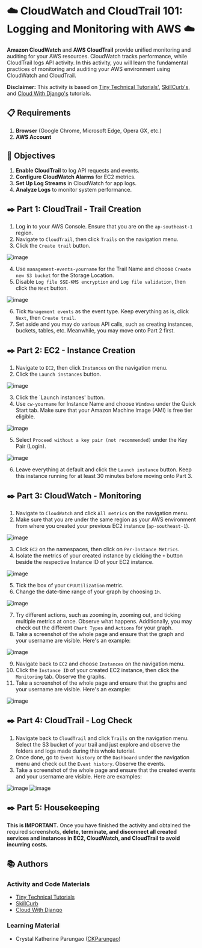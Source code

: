 # ☁️ CloudWatch and CloudTrail 101: Logging and Monitoring with AWS ☁️

**Amazon CloudWatch** and **AWS CloudTrail** provide unified monitoring and auditing for your AWS resources. CloudWatch tracks performance, while CloudTrail logs API activity. In this activity, you will learn the fundamental practices of monitoring and auditing your AWS environment using CloudWatch and CloudTrail.

**Disclaimer:** This activity is based on [Tiny Technical Tutorials'](https://www.youtube.com/watch?v=Yxl7e88cTAQ&ab_channel=TinyTechnicalTutorials), [SkillCurb's](https://www.youtube.com/watch?v=aYhlY9yxeEw), and [Cloud With Django's](https://www.youtube.com/watch?v=P6U89YLJ-ss&ab_channel=CloudWithDjango) tutorials.

## 📋 Requirements
1. **Browser** (Google Chrome, Microsoft Edge, Opera GX, etc.)
2. **AWS Account**

## 🎯 Objectives
1. **Enable CloudTrail** to log API requests and events.
2. **Configure CloudWatch Alarms** for EC2 metrics.
3. **Set Up Log Streams** in CloudWatch for app logs.
4. **Analyze Logs** to monitor system performance.

## ✒️ Part 1: CloudTrail - Trail Creation
1. Log in to your AWS Console. Ensure that you are on the `ap-southeast-1` region.
2. Navigate to `CloudTrail`, then click `Trails` on the navigation menu.
3. Click the `Create trail` button.

![image](https://github.com/user-attachments/assets/3498a2a0-7c42-4381-bbe5-806ed48e3c47)

4. Use `management-events-yourname` for the Trail Name and choose `Create new S3 bucket` for the Storage Location.
5. Disable `Log file SSE-KMS encryption` and `Log file validation`, then click the `Next` button.

![image](https://github.com/user-attachments/assets/cd3128ad-c96c-4a9f-986f-0083f6b963c5)

6. Tick `Management events` as the event type. Keep everything as is, click `Next`, then `Create trail`.
7. Set aside and you may do various API calls, such as creating instances, buckets, tables, etc. Meanwhile, you may move onto Part 2 first.

## ✒️ Part 2: EC2 - Instance Creation
1. Navigate to `EC2`, then click `Instances` on the navigation menu.
2. Click the `Launch instances` button.

![image](https://github.com/user-attachments/assets/f32c3bbb-6991-44f7-ac64-6984110af65a)

3. Click the `Launch instances' button.
4. Use `cw-yourname` for Instance Name and choose `Windows` under the Quick Start tab. Make sure that your Amazon Machine Image (AMI) is free tier eligible.

![image](https://github.com/user-attachments/assets/4c902637-e575-4aa2-8fec-9ad8adb72738)

5. Select `Proceed without a key pair (not recommended)` under the Key Pair (Login).

![image](https://github.com/user-attachments/assets/0f108ae1-8f38-444b-83ed-cf6eb1c424bf)

6. Leave everything at default and click the `Launch instance` button. Keep this instance running for at least 30 minutes before moving onto Part 3.

## ✒️ Part 3: CloudWatch - Monitoring
1. Navigate to `CloudWatch` and click `All metrics` on the navigation menu.
2. Make sure that you are under the same region as your AWS environment from where you created your previous EC2 instance (`ap-southeast-1`).

![image](https://github.com/user-attachments/assets/39f66657-5c38-48c0-b10e-74227b0df914)

3. Click `EC2` on the namespaces, then click on `Per-Instance Metrics`.
4. Isolate the metrics of your created instance by clicking the `+` button beside the respective Instance ID of your EC2 instance.

![image](https://github.com/user-attachments/assets/44dbe5e7-e4c3-485e-bf69-f36430d1f543)

5. Tick the box of your `CPUUtilization` metric.
6. Change the date-time range of your graph by choosing `1h`.

![image](https://github.com/user-attachments/assets/b4be3b8f-d065-4985-bb30-fbeb9949db77)

7. Try different actions, such as zooming in, zooming out, and ticking multiple metrics at once. Observe what happens. Additionally, you may check out the different `Chart Types` and `Actions` for your graph.
8. Take a screenshot of the whole page and ensure that the graph and your username are visible. Here's an example:

![image](https://github.com/user-attachments/assets/b1c83ecc-71ca-4dd6-b43a-7450cf82065d)

9. Navigate back to `EC2` and choose `Instances` on the navigation menu.
10. Click the `Instance ID` of your created EC2 instance, then click the `Monitoring` tab. Observe the graphs.
11. Take a screenshot of the whole page and ensure that the graphs and your username are visible. Here's an example:

![image](https://github.com/user-attachments/assets/c207b156-a6d1-4698-8ec2-8886eb00ad96)

## ✒️ Part 4: CloudTrail - Log Check
1. Navigate back to `CloudTrail` and click `Trails` on the navigation menu. Select the S3 bucket of your trail and just explore and observe the folders and logs made during this whole tutorial.
2. Once done, go to `Event history` or the `Dashboard` under the navigation menu and check out the `Event history`. Observe the events.
3. Take a screenshot of the whole page and ensure that the created events and your username are visible. Here are examples:

![image](https://github.com/user-attachments/assets/4cfc3ad6-42ef-4400-962f-5f570c8f5d67)
![image](https://github.com/user-attachments/assets/b8c18cd9-b799-45c7-9298-c5c229877ae0)

## ✒️ Part 5: Housekeeping
**This is IMPORTANT.** Once you have finished the activity and obtained the required screenshots, **delete, terminate, and disconnect all created services and instances in EC2, CloudWatch, and CloudTrail to avoid incurring costs.**

## 📚 Authors
### Activity and Code Materials
- [Tiny Technical Tutorials](https://www.youtube.com/watch?v=Yxl7e88cTAQ&ab_channel=TinyTechnicalTutorials)
- [SkillCurb](https://www.youtube.com/watch?v=aYhlY9yxeEw)
- [Cloud With Django](https://www.youtube.com/watch?v=P6U89YLJ-ss&ab_channel=CloudWithDjango)
### Learning Material
- Crystal Katherine Parungao ([CKParungao](https://github.com/CKParungao))
